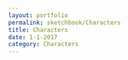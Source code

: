 ```yaml
--- 
layout: portfolio 
permalink: sketchbook/Characters 
title: Characters 
date: 1-1-2017 
category: Characters 
---
```

